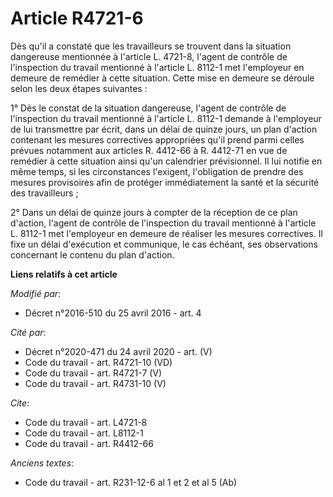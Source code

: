 # Article R4721-6

Dès qu'il a constaté que les travailleurs se trouvent dans la situation dangereuse mentionnée à l'article L. 4721-8, l'agent
de contrôle de l'inspection du travail mentionné à l'article L. 8112-1 met l'employeur en demeure de remédier à cette
situation. Cette mise en demeure se déroule selon les deux étapes suivantes : 

1° Dès le constat de la situation dangereuse, l'agent de contrôle de l'inspection du travail mentionné à l'article L. 8112-1
demande à l'employeur de lui transmettre par écrit, dans un délai de quinze jours, un plan d'action contenant les mesures
correctives appropriées qu'il prend parmi celles prévues notamment aux articles R. 4412-66 à R. 4412-71 en vue de remédier à
cette situation ainsi qu'un calendrier prévisionnel. Il lui notifie en même temps, si les circonstances l'exigent,
l'obligation de prendre des mesures provisoires afin de protéger immédiatement la santé et la sécurité des travailleurs ; 

2° Dans un délai de quinze jours à compter de la réception de ce plan d'action, l'agent de contrôle de l'inspection du
travail mentionné à l'article L. 8112-1 met l'employeur en demeure de réaliser les mesures correctives. Il fixe un délai
d'exécution et communique, le cas échéant, ses observations concernant le contenu du plan d'action.

**Liens relatifs à cet article**

_Modifié par_:

  - Décret n°2016-510 du 25 avril 2016 - art. 4

_Cité par_:

  - Décret n°2020-471 du 24 avril 2020 - art. (V)
  - Code du travail - art. R4721-10 (VD)
  - Code du travail - art. R4721-7 (V)
  - Code du travail - art. R4731-10 (V)

_Cite_:

  - Code du travail - art. L4721-8
  - Code du travail - art. L8112-1
  - Code du travail - art. R4412-66

_Anciens textes_:

  - Code du travail - art. R231-12-6 al 1 et 2 et al 5 (Ab)
